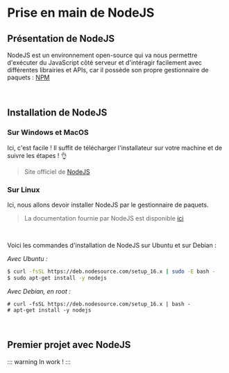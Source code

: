 # Prise en main de NodeJS

## Présentation de NodeJS
NodeJS est un environnement open-source qui va nous permettre d'exécuter du JavaScript côté serveur et d'intéragir facilement avec différentes librairies et APIs, car il possède son propre gestionnaire de paquets : [NPM](https://www.npmjs.com/)

<br>

## Installation de NodeJS
### Sur Windows et MacOS
Ici, c'est facile ! Il suffit de télécharger l'installateur sur votre machine et de suivre les étapes ! 👌

> Site officiel de [NodeJS](https://nodejs.org/en/)

### Sur Linux
Ici, nous allons devoir installer NodeJS par le gestionnaire de paquets.

> La documentation fournie par NodeJS est disponible [ici](https://nodejs.org/en/download/package-manager/)

<br>

Voici les commandes d'installation de NodeJS sur Ubuntu et sur Debian :

*Avec Ubuntu :*
```sh
$ curl -fsSL https://deb.nodesource.com/setup_16.x | sudo -E bash -
$ sudo apt-get install -y nodejs
```

*Avec Debian, en root :*
```
# curl -fsSL https://deb.nodesource.com/setup_16.x | bash -
# apt-get install -y nodejs
```

<br>

## Premier projet avec NodeJS

::: warning In work !
:::